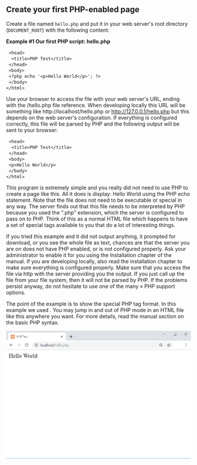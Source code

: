 ## Create your first PHP-enabled page

Create a file named ``hello.php`` and put it in your web server's root directory (``DOCUMENT_ROOT``) with the following content:

**Example #1 Our first PHP script: hello.php**


```<html>
 <head>
  <title>PHP Test</title>
 </head>
 <body>
 <?php echo '<p>Hello World</p>'; ?> 
 </body>
</html>
```

Use your browser to access the file with your web server's URL, ending with the /hello.php file reference. When developing locally this URL will be something like http://localhost/hello.php or http://127.0.0.1/hello.php but this depends on the web server's configuration. If everything is configured correctly, this file will be parsed by PHP and the following output will be sent to your browser:


```<html>
 <head>
  <title>PHP Test</title>
 </head>
 <body>
 <p>Hello World</p>
 </body>
</html>
```

This program is extremely simple and you really did not need to use PHP to create a page like this. All it does is display: Hello World using the PHP echo statement. Note that the file does not need to be executable or special in any way. The server finds out that this file needs to be interpreted by PHP because you used the ".php" extension, which the server is configured to pass on to PHP. Think of this as a normal HTML file which happens to have a set of special tags available to you that do a lot of interesting things.

If you tried this example and it did not output anything, it prompted for download, or you see the whole file as text, chances are that the server you are on does not have PHP enabled, or is not configured properly. Ask your administrator to enable it for you using the Installation chapter of the manual. If you are developing locally, also read the installation chapter to make sure everything is configured properly. Make sure that you access the file via http with the server providing you the output. If you just call up the file from your file system, then it will not be parsed by PHP. If the problems persist anyway, do not hesitate to use one of the many » PHP support options.

The point of the example is to show the special PHP tag format. In this example we used <?php to indicate the start of a PHP tag. Then we put the PHP statement and left PHP mode by adding the closing tag, ?>. You may jump in and out of PHP mode in an HTML file like this anywhere you want. For more details, read the manual section on the basic PHP syntax.

![PHP](hello.PNG)
